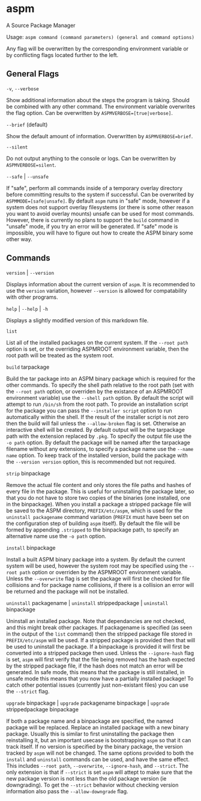 # aspm
A Source Package Manager

Usage: `aspm command (command parameters) (general and command options)`

Any flag will be overwritten by the corresponding environment variable or by conflicting flags located further to the left.

## General Flags

`-v`, `--verbose`

Show additional information about the steps the program is taking. Should be combined with any other command. The environment variable overwrites the flag option. Can be overwritten by `ASPMVERBOSE=[true|verbose]`.

`--brief` (default)

Show the default amount of information. Overwritten by `ASPMVERBOSE=brief`.

`--silent`

Do not output anything to the console or logs. Can be overwritten by `ASPMVERBOSE=silent`.

`--safe` | `--unsafe`

If "safe", perform all commands inside of a temporary overlay directory before committing results to the system if successful. Can be overwrited by `ASPMMODE=[safe|unsafe]`. By default `aspm` runs in "safe" mode, however if a system does not support overlay filesystems (or there is some other reason you want to avoid overlay mounts) unsafe can be used for most commands. However, there is currently no plans to support the `build` command in "unsafe" mode, if you try an error will be generated. If "safe" mode is impossible, you will have to figure out how to create the ASPM binary some other way.

## Commands

`version` | `--version`

Displays information about the current version of `aspm`. It is recommended to use the `version` variation, however `--version` is allowed for compatability with other programs.

`help` | `--help` | `-h`

Displays a slightly modified version of this markdown file.

`list`

List all of the installed packages on the current system. If the `--root path` option is set, or the overriding ASPMROOT environment variable, then the root path will be treated as the system root.

`build` tarpackage

Build the tar package into an ASPM binary package which is required for the other commands. To specify the shell path relative to the root path (set with the `--root path` option, or overriden by the existance of an ASPMROOT environment variable) use the `--shell path` option. By default the script will attempt to run `/bin/sh` from the root path. To provide an installation script for the package you can pass the `--installer script` option to run automatically within the shell. If the result of the installer script is not zero then the build will fail unless the `--allow-broken` flag is set. Otherwise an interactive shell will be created. By default output will be the tarpackage path with the extension replaced by `.pkg`. To specify the output file use the `-o path` option. By default the package will be named after the tarpackage filename without any extensions, to specify a package name use the `--name name` option. To keep track of the installed version, build the package with the `--version version` option, this is recommended but not required.

`strip` binpackage

Remove the actual file content and only stores the file paths and hashes of every file in the package. This is useful for uninstalling the package later, so that you do not have to store two copies of the binaries (one installed, one in the binpackage). When you install a package a stripped package file will be saved to the ASPM directory, `PREFIX/etc/aspm`, which is used for the `uninstall packagename` command variation (`PREFIX` must have been set on the configuration step of building `aspm` itself). By default the file will be formed by appending `.stripped` to the binpackage path, to specify an alternative name use the `-o path` option.

`install` binpackage

Install a built ASPM binary package into a system. By default the current system will be used, however the system root may be specified using the `--root path` option or overriden by the ASPMROOT environment variable. Unless the `--overwrite` flag is set the package will first be checked for file collisions and for package name collisions, if there is a collision an error will be returned and the package will not be installed.

`uninstall` packagename | `uninstall` strippedpackage | `uninstall` binpackage

Uninstall an installed package. Note that dependancies are not checked, and this might break other packages. If packagename is specified (as seen in the output of the `list` command) then the stripped package file stored in `PREFIX/etc/aspm` will be used. If a stripped package is provided then that will be used to uninstall the package. If a binpackage is provided it will first be converted into a stripped package then used. Unless the `--ignore-hash` flag is set, `aspm` will first verify that the file being removed has the hash expected by the stripped package file, if the hash does not match an error will be generated. In safe mode, this means that the package is still installed, in unsafe mode this means that you now have a partially installed package! To catch other potential issues (currently just non-existant files) you can use the `--strict` flag.

`upgrade` binpackage | `upgrade` packagename binpackage | `upgrade` strippedpackage binpackage

If both a package name and a binpackage are specified, the named package will be replaced. Replace an installed package with a new binary package. Usually this is similar to first uninstalling the package then reinstalling it, but an important usecase is bootstrapping `aspm` so that it can track itself. If no version is specified by the binary package, the version tracked by `aspm` will not be changed. The same options provided to both the `install` and `uninstall` commands can be used, and have the same effect. This includes `--root path`, `--overwrite`, `--ignore-hash`, and `--strict`. The only extension is that if `--strict` is set `aspm` will attept to make sure that the new package version is not less than the old package version (ie downgrading). To get the `--strict` behavior without checking version information also pass the `--allow-downgrade` flag.